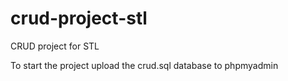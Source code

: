 # crud-project-stl
CRUD project for STL

To start the project upload the crud.sql database to phpmyadmin
